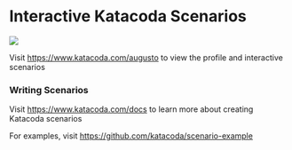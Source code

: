 # Interactive Katacoda Scenarios

[![](http://shields.katacoda.com/katacoda/augusto/count.svg)](https://www.katacoda.com/augusto "Get your profile on Katacoda.com")

Visit https://www.katacoda.com/augusto to view the profile and interactive scenarios

### Writing Scenarios
Visit https://www.katacoda.com/docs to learn more about creating Katacoda scenarios

For examples, visit https://github.com/katacoda/scenario-example
